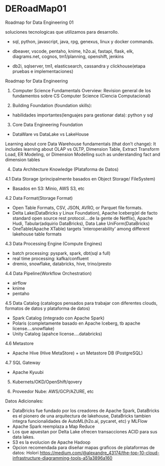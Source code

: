 # DERoadMap01
Roadmap for Data Engineering 01

soluciones tecnologicas que utilizamos para desarrollo.

- sql, python, javascript, java, rpg, genexus, linux y docker commands.

- dbeaver, vscode, pentaho, knime, h2o.ai, fastapi, flask, elk, diagrams.net, cognos, tm1/planning, openshift, jenkins

- db2i, sqlserver, tm1, elasticsearch, cassandra y clickhouse(etapa pruebas e implementaciones)




Roadmap for Data Engineering

1. Computer Science Fundamentals Overview:
Revision general de los fundamentos sobre CS Computer Science  (Ciencia Computacional)


2. Building Foundation (foundation skills): 

- habilidades importantes(lenguajes para gestionar data): python y sql


3. Core Data Engineering Foundation

- DataWare vs DataLake vs LakeHouse

Learning about core Data Warehouse fundamentals (that don’t change): 
It includes learning about OLAP vs OLTP, Dimension Table, Extract Transform Load, 
ER Modeling, or Dimension Modelling such as understanding fact and dimension tables


4. Data Architecture Knowledge (Plataforma de Datos)

4.1 Data Storage (principalmente basados en Object Storage/ FileSystem) 

- Basados en S3: Minio, AWS S3, etc


4.2 Data Format(Storage Format)

- Open Table Formats, CSV, JSON, AVRO, or Parquet file formats.
- Delta Lake(DataBricks y Linux Foundation), Apache Iceberg(el de facto standard open source rest protocol....de la gente de Netflix),
  Apache Hudi, Tabular(adquirio DataBricks), Data Lake UniForm(DataBricks)
- OneTable(Apache XTable) targets 'interoperability' among different lakehouse table formats


4.3 Data Processing Engine (Compute Engines)

- batch processing: pyspark, spark, dbt(sql a full)
- real time processing: kafka/confluent
- dremio, snowflake, databricks, hive, trino/presto


4.4 Data Pipeline(Workflow Orchestration)

- airflow
- knime 
- pentaho



4.5 Data Catalog (catalogos pensados para trabajar con diferentes clouds, formatos de datos y plataforma de datos)

- Spark Catalog (integrado con Apache Spark)
- Polaris (completamente basado en Apache Iceberg, tb apache license....snowflake)
- Unity Catalog (apahce license....databricks)


4.6 Metastore

- Apache Hive (Hive MetaStore) + un Metastore DB (PostgreSQL)



4.7 SQL Gateway

- Apache Kyuubi
  

5. Kubernets/OKD/OpenShift/qovery

6. Proveedor Nube: AWS/GCP/AZURE, etc


Datos Adicionales:
* DataBricks fue fundado por los creadores de Apache Spark, DataBricks es el pionero de una arquitectura de lakehouse, DataBricks tambien integra funcionalidades de AutoML(h2o.ai, pycaret, etc) y MLFlow
* Apache Spark reemplaza a Map Reduce
* Los que apuestan por Delta Lake ofrecen transacciones ACID para sus data lakes.
* S3 es la evolucion de Apache Hadoop
* Opcion recomendada para diseñar mapas graficos de plataformas de datos: Holori
  https://medium.com/@alexandre_43174/the-top-10-cloud-infrastructure-diagramming-tools-a51a3896a160

